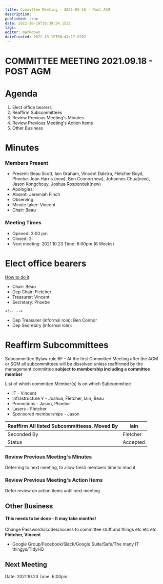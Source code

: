 ```yaml
---
title: Committee Meeting - 2021-09-18 - Post AGM
description: 
published: true
date: 2022-10-19T10:39:54.153Z
tags: 
editor: markdown
dateCreated: 2022-10-19T08:41:17.699Z
---
```


# COMMITTEE MEETING 2021.09.18 - POST AGM

# Agenda

1.  Elect office bearers
2.  Reaffirm Subcommittees
3.  Review Previous Meeting's Minutes
4.  Review Previous Meeting's Action Items
5.  Other Business

# Minutes

### Members Present

-   Present: Beau Scott, Iain Graham, Vincent Dalstra, Fletcher Boyd, Phoebe-Jean Harris (new), Ben Connor(new), Johannes Chua(new), Jason Kongchouy, Joshua Rospondek(new)
-   Apologies:
-   Absent: Jeremiah Finch
-   Observing:
-   Minute taker: Vincent
-   Chair: Beau

### Meeting Times

-   Opened: 3:00 pm
-   Closed: 3:
-   Next meeting: 2021.10.23 Time: 6:00pm (6 Weeks)

# Elect office bearers

[How to do it](https://wiki.artifactory.org.au/doku.php?id=constitution#election_of_office_bearers)

-   Chair: Beau
-   Dep Chair: Fletcher
-   Treasurer: Vincent
-   Secretary: Phoebe

```{=html}
<!-- -->
```
-   Dep Treasurer (informal role): Ben Connor
-   Dep Secretary (informal role):

# Reaffirm Subcommittees

Subcommittee Bylaw rule 6F - At the first Committee Meeting after the AGM or SGM all subcommittees will be dissolved unless reaffirmed by the management committee **subject to membership including a committee member**

List of which committee Member(s) is on which Subcommittee

-   IT - Vincent
-   Infrastructure Y - Joshua, Fletcher, Iain, Beau
-   Promotions - Jason, Phoebe
-   Lasers - Fletcher
-   Sponsored memberships - Jason

| Reaffirm All listed Subcommitteess. Moved By | Iain     |
|----------------------------------------------|----------|
| Seconded By                                  | Fletcher |
| Status                                       | Accepted |

### Review Previous Meeting's Minutes

Deferring to next meeting, to allow fresh members time to read it

### Review Previous Meeting's Action Items

Defer review on action items until next meeting

## Other Business

#### This needs to be done - It may take months!

Change Passwords/codes/access to committee stuff and things etc etc etc. **Fletcher, Vincent**

-   Google Group/Facebook/Slack/Google Suite/Safe/The many IT thingys/TidyHQ

## Next Meeting

Date: 2021.10.23 Time: 6:00pm
